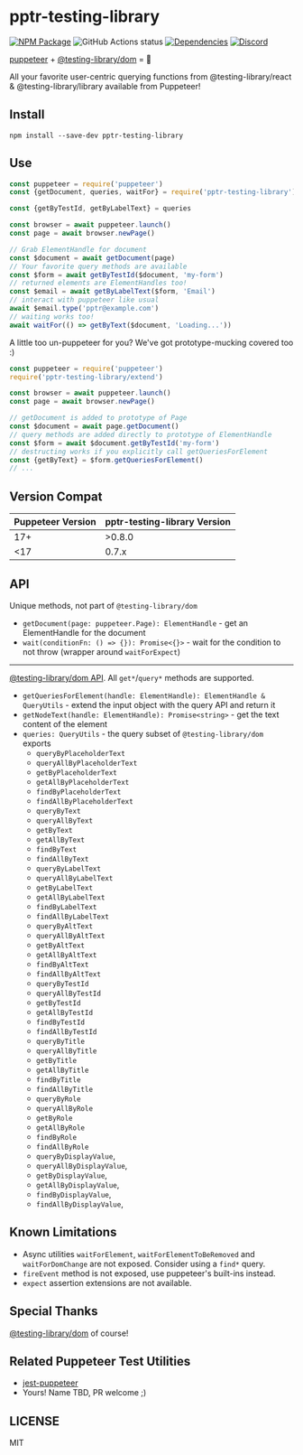 # pptr-testing-library

[![NPM Package](https://badge.fury.io/js/pptr-testing-library.svg)](https://www.npmjs.com/package/pptr-testing-library)
![GitHub Actions status](https://github.com/testing-library/pptr-testing-library/actions/workflows/ci.yml/badge.svg?branch=main)
[![Dependencies](https://david-dm.org/testing-library/pptr-testing-library.svg)](https://david-dm.org/testing-library/pptr-testing-library)
[![Discord](https://img.shields.io/discord/723559267868737556.svg?color=7389D8&labelColor=6A7EC2&logo=discord&logoColor=ffffff)](https://discord.gg/testing-library)

[puppeteer](https://github.com/GoogleChrome/puppeteer) + [@testing-library/dom](https://github.com/testing-library/dom-testing-library) = 💖

All your favorite user-centric querying functions from @testing-library/react & @testing-library/library available from Puppeteer!

## Install

`npm install --save-dev pptr-testing-library`

## Use

```js
const puppeteer = require('puppeteer')
const {getDocument, queries, waitFor} = require('pptr-testing-library')

const {getByTestId, getByLabelText} = queries

const browser = await puppeteer.launch()
const page = await browser.newPage()

// Grab ElementHandle for document
const $document = await getDocument(page)
// Your favorite query methods are available
const $form = await getByTestId($document, 'my-form')
// returned elements are ElementHandles too!
const $email = await getByLabelText($form, 'Email')
// interact with puppeteer like usual
await $email.type('pptr@example.com')
// waiting works too!
await waitFor(() => getByText($document, 'Loading...'))
```

A little too un-puppeteer for you? We've got prototype-mucking covered too :)

```js
const puppeteer = require('puppeteer')
require('pptr-testing-library/extend')

const browser = await puppeteer.launch()
const page = await browser.newPage()

// getDocument is added to prototype of Page
const $document = await page.getDocument()
// query methods are added directly to prototype of ElementHandle
const $form = await $document.getByTestId('my-form')
// destructing works if you explicitly call getQueriesForElement
const {getByText} = $form.getQueriesForElement()
// ...
```

## Version Compat

| Puppeteer Version | pptr-testing-library Version |
| ----------------- | ---------------------------- |
| 17+               | >0.8.0                       |
| <17               | 0.7.x                        |

## API

Unique methods, not part of `@testing-library/dom`

- `getDocument(page: puppeteer.Page): ElementHandle` - get an ElementHandle for the document
- `wait(conditionFn: () => {}): Promise<{}>` - wait for the condition to not throw (wrapper around `waitForExpect`)

---

[@testing-library/dom API](https://github.com/testing-library/dom-testing-library#usage). All `get*`/`query*` methods are supported.

- `getQueriesForElement(handle: ElementHandle): ElementHandle & QueryUtils` - extend the input object with the query API and return it
- `getNodeText(handle: ElementHandle): Promise<string>` - get the text content of the element
- `queries: QueryUtils` - the query subset of `@testing-library/dom` exports
  - `queryByPlaceholderText`
  - `queryAllByPlaceholderText`
  - `getByPlaceholderText`
  - `getAllByPlaceholderText`
  - `findByPlaceholderText`
  - `findAllByPlaceholderText`
  - `queryByText`
  - `queryAllByText`
  - `getByText`
  - `getAllByText`
  - `findByText`
  - `findAllByText`
  - `queryByLabelText`
  - `queryAllByLabelText`
  - `getByLabelText`
  - `getAllByLabelText`
  - `findByLabelText`
  - `findAllByLabelText`
  - `queryByAltText`
  - `queryAllByAltText`
  - `getByAltText`
  - `getAllByAltText`
  - `findByAltText`
  - `findAllByAltText`
  - `queryByTestId`
  - `queryAllByTestId`
  - `getByTestId`
  - `getAllByTestId`
  - `findByTestId`
  - `findAllByTestId`
  - `queryByTitle`
  - `queryAllByTitle`
  - `getByTitle`
  - `getAllByTitle`
  - `findByTitle`
  - `findAllByTitle`
  - `queryByRole`
  - `queryAllByRole`
  - `getByRole`
  - `getAllByRole`
  - `findByRole`
  - `findAllByRole`
  - `queryByDisplayValue`,
  - `queryAllByDisplayValue`,
  - `getByDisplayValue`,
  - `getAllByDisplayValue`,
  - `findByDisplayValue`,
  - `findAllByDisplayValue`,

## Known Limitations

- Async utilities `waitForElement`, `waitForElementToBeRemoved` and `waitForDomChange` are not exposed. Consider using a `find*` query.
- `fireEvent` method is not exposed, use puppeteer's built-ins instead.
- `expect` assertion extensions are not available.

## Special Thanks

[@testing-library/dom](https://github.com/testing-library/dom-testing-library) of course!

## Related Puppeteer Test Utilities

- [jest-puppeteer](https://github.com/smooth-code/jest-puppeteer)
- Yours! Name TBD, PR welcome ;)

## LICENSE

MIT
